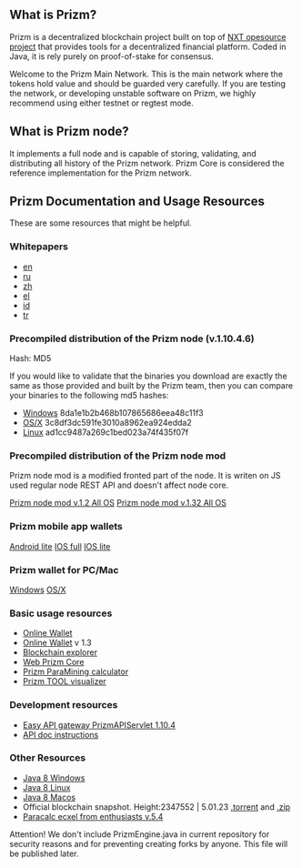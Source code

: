 What is Prizm?
-------------

Prizm is a decentralized blockchain project built on top of [NXT opesource project](https://bitbucket.org/Jelurida/nxt/src) that provides tools for a decentralized financial platform. Coded in Java, it is rely purely on proof-of-stake for consensus.

Welcome to the Prizm Main Network. This is the main network where the tokens hold value and should be guarded very carefully. If you are testing the network, or developing unstable software on Prizm, we highly recommend using either testnet or regtest mode. 

What is Prizm node?
-------------

It implements a full node and is capable of storing, validating, and distributing all history of the Prizm network. Prizm Core is considered the reference implementation for the Prizm network.

Prizm Documentation and Usage Resources
---------------

These are some resources that might be helpful.

### Whitepapers

* [en](https://tech.prizm.vip/files/prizm_wp_en.pdf)
* [ru](https://tech.prizm.vip/files/prizm_wp_ru.pdf)
* [zh](https://tech.prizm.vip/files/prizm_wp_zh.pdf)
* [el](https://tech.prizm.vip/files/prizm_wp_el.pdf)
* [id](https://tech.prizm.vip/files/prizm_wp_id.pdf)
* [tr](https://tech.prizm.vip/files/prizm_wp_tr.pdf)

### Precompiled distribution of the Prizm node (v.1.10.4.6)

Hash: MD5

If you would like to validate that the binaries you download are exactly the same as those provided and built by the Prizm team, then you can compare your binaries to the following md5 hashes:


* [Windows](http://tech.prizm.space/files/prizm-dist-1.10.4.6-win.exe) 8da1e1b2b468b107865686eea48c11f3
* [OS/X](http://tech.prizm.space/files/prizm-dist-1.10.4.6-mac.dmg) 3c8df3dc591fe3010a8962ea924edda2
* [Linux](http://tech.prizm.space/files/prizm-dist-1.10.4.6-linux.tgz) ad1cc9487a269c1bed023a74f435f07f

### Precompiled distribution of the Prizm node mod

Prizm node mod is a modified fronted part of the node. It is writen on JS used regular node REST API and doesn't affect node core.

[Prizm node mod v.1.2 All OS](https://tech.prizm.vip/files/PrizmCore_Mod_v.1.2_final.zip)
[Prizm node mod v.1.32 All OS](https://tech.prizm.vip/files/PrizmCore_Mod_v.1.32.zip)

### Prizm mobile app wallets

[Android lite](https://tech.prizm.vip/files/prizm.apk)
[IOS full](https://apps.apple.com/ru/app/prizm-wallet/id1451337725)
[IOS lite](https://apps.apple.com/ru/app/prizm-light/id1549745442)

### Prizm wallet for PC/Mac 

[Windows](https://tech.prizm.vip/files/PRIZM_Wallet_Setup.exe)
[OS/X](https://tech.prizm.vip/files/PRIZM_Wallet.dmg)

### Basic usage resources

* [Online Wallet](https://wallet.prizm.space/)
* [Online Wallet](https://wallet.prizm.vip/) v 1.3
* [Blockchain explorer](https://blockchain.prizm.vip/)
* [Web Prizm Core](https://core.prizm.vip/)
* [Prizm ParaMining calculator](https://paracalc.prizm.space/)
* [Prizm TOOL visualizer](https://tool-prizm.space/)

### Development resources

* [Easy API gateway PrizmAPIServlet 1.10.4](https://tech.prizm.vip/files/prizm-api-1.10.4.tgz)
* [API doc instructions](https://blockchain.prizm.vip/api-doc/PRIZM_API.html)

### Other Resources

* [Java 8  Windows](https://tech.prizm.vip/files/JavaWindows8u221.zip)
* [Java 8  Linux](https://tech.prizm.vip/files/JavaLinux8u221.zip)
* [Java 8  Macos](https://tech.prizm.vip/files/JavaMacOS8u221.zip)
* Official blockchain snapshot. Height:2347552 | 5.01.23 [.torrent](https://tech.prizm.vip/files/prizm_db.torrent) and [.zip](https://tech.prizm.vip/files/prizm_db.zip)
* [Paracalc ecxel from enthusiasts v.5.4](https://tech.prizm.vip/files/PARACALC_5.4.xlsm)


Attention! We don't include PrizmEngine.java in current repository for security reasons and for preventing creating forks by anyone. This file will be published later.
